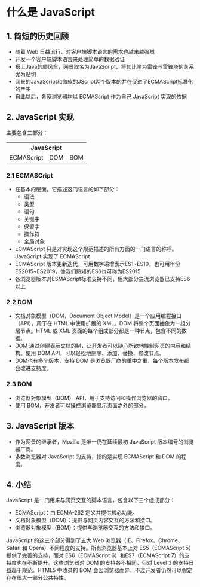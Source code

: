 # 什么是 JavaScript

## 1. 简短的历史回顾

* 随着 Web 日益流行，对客户端脚本语言的需求也越来越强烈
* 开发一个客户端脚本语言来处理简单的数据验证
* 搭上Java的顺风车，网景取名为JavaScript，将其比喻为雷锋与雷锋塔的关系尤为贴切
* 网景的JavaScript和微软的JScript两个版本的并在促进了ECMAScript标准化的产生
* 自此以后，各家浏览器均以 ECMAScript 作为自己 JavaScript 实现的依据

## 2. JavaScript 实现

主要包含三部分：

<table>
<tr>
    <th colspan="3" style="text-align:center">JavaScript</th>
</tr>
<tr>
    <td>ECMAScript</td>
    <td>DOM</td>
    <td>BOM</td>
</tr>
</table>

### 2.1 ECMASCript

* 在基本的层面，它描述这门语言的如下部分：
    * 语法
    * 类型
    * 语句
    * 关键字
    * 保留字
    * 操作符
    * 全局对象
* ECMAScript 只是对实现这个规范描述的所有方面的一门语言的称呼。JavaScript 实现了
ECMAScript
* ECMAScript 版本更新迭代，可用数字递增表示ES1~ES10，也可用年份ES2015~ES2019，像我们熟知的ES6也可称为ES2015
* 各浏览器版本对ESMAScript标准支持不同，但大部分主流浏览器已支持ES6以上

### 2.2 DOM
* 文档对象模型（DOM，Document Object Model）是一个应用编程接口（API），用于在 HTML 中使用扩展的 XML。DOM 将整个页面抽象为一组分层节点。HTML 或 XML 页面的每个组成部分都是一种节点，包含不同的数据。
* DOM 通过创建表示文档的树，让开发者可以随心所欲地控制网页的内容和结构。使用 DOM API，可以轻松地删除、添加、替换、修改节点。
* DOM也有多个版本，支持 DOM 是浏览器厂商的重中之重，每个版本发布都会改进支持度。

### 2.3 BOM
* 浏览器对象模型（BOM） API，用于支持访问和操作浏览器的窗口。
* 使用 BOM，开发者可以操控浏览器显示页面之外的部分。

## 3. JavaScript 版本
* 作为网景的继承者，Mozilla 是唯一仍在延续最初 JavaScript 版本编号的浏览器厂商。
* 多数浏览器对 JavaScript 的支持，指的是实现 ECMAScript 和 DOM 的程度。

## 4. 小结
JavaScript 是一门用来与网页交互的脚本语言，包含以下三个组成部分：
* ECMAScript：由 ECMA-262 定义并提供核心功能。
* 文档对象模型（DOM）：提供与网页内容交互的方法和接口。
* 浏览器对象模型（BOM）：提供与浏览器交互的方法和接口。

JavaScript 的这三个部分得到了五大 Web 浏览器（IE、Firefox、Chrome、Safari 和    Opera）不同程度的支持。所有浏览器基本上对 ES5（ECMAScript 5）提供了完善的支持，而对 ES6（ECMAScript 6）和ES7（ECMAScript 7）的支持度也在不断提升。这些浏览器对 DOM 的支持各不相同，但对 Level 3 的支持日益趋于规范。HTML5 中收录的 BOM 会因浏览器而异，不过开发者仍然可以假定存在很大一部分公共特性。